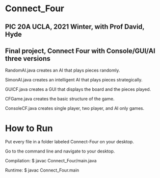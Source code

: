 # Connect_Four
## PIC 20A UCLA, 2021 Winter, with Prof David, Hyde
## Final project, Connect Four with Console/GUI/AI three versions

RandomAI.java creates an AI that plays pieces randomly.

SimonAI.java creates an intelligent AI that plays pieces strategically.

GUICF.java creates a GUI that displays the board and the pieces played.

CFGame.java creates the basic structure of the game.

ConsoleCF.java creates single player, two player, and AI only games.

# How to Run
Put every file in a folder labeled Connect-Four on your desktop.

Go to the command line and navigate to your desktop.

Compilation: $ javac Connect_Four/main.java

Runtime: $ javac Connect_Four.main
